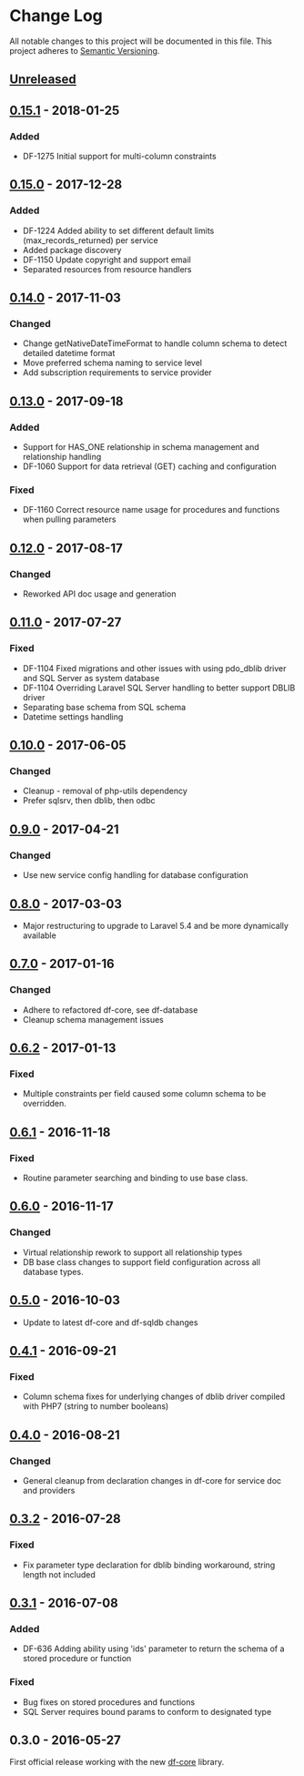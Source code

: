 # Change Log
All notable changes to this project will be documented in this file.
This project adheres to [Semantic Versioning](http://semver.org/).

## [Unreleased]
## [0.15.1] - 2018-01-25 
### Added
- DF-1275 Initial support for multi-column constraints

## [0.15.0] - 2017-12-28
### Added
- DF-1224 Added ability to set different default limits (max_records_returned) per service
- Added package discovery
- DF-1150 Update copyright and support email
- Separated resources from resource handlers

## [0.14.0] - 2017-11-03
### Changed
- Change getNativeDateTimeFormat to handle column schema to detect detailed datetime format
- Move preferred schema naming to service level
- Add subscription requirements to service provider

## [0.13.0] - 2017-09-18
### Added
- Support for HAS_ONE relationship in schema management and relationship handling
- DF-1060 Support for data retrieval (GET) caching and configuration
### Fixed
- DF-1160 Correct resource name usage for procedures and functions when pulling parameters

## [0.12.0] - 2017-08-17
### Changed
- Reworked API doc usage and generation

## [0.11.0] - 2017-07-27
### Fixed
- DF-1104 Fixed migrations and other issues with using pdo_dblib driver and SQL Server as system database
- DF-1104 Overriding Laravel SQL Server handling to better support DBLIB driver
- Separating base schema from SQL schema
- Datetime settings handling

## [0.10.0] - 2017-06-05
### Changed
- Cleanup - removal of php-utils dependency
- Prefer sqlsrv, then dblib, then odbc

## [0.9.0] - 2017-04-21
### Changed
- Use new service config handling for database configuration

## [0.8.0] - 2017-03-03
- Major restructuring to upgrade to Laravel 5.4 and be more dynamically available

## [0.7.0] - 2017-01-16
### Changed
- Adhere to refactored df-core, see df-database
- Cleanup schema management issues

## [0.6.2] - 2017-01-13
### Fixed
- Multiple constraints per field caused some column schema to be overridden.

## [0.6.1] - 2016-11-18
### Fixed
- Routine parameter searching and binding to use base class.

## [0.6.0] - 2016-11-17
### Changed
- Virtual relationship rework to support all relationship types
- DB base class changes to support field configuration across all database types.

## [0.5.0] - 2016-10-03
- Update to latest df-core and df-sqldb changes

## [0.4.1] - 2016-09-21
### Fixed
- Column schema fixes for underlying changes of dblib driver compiled with PHP7 (string to number booleans)

## [0.4.0] - 2016-08-21
### Changed
- General cleanup from declaration changes in df-core for service doc and providers

## [0.3.2] - 2016-07-28
### Fixed
- Fix parameter type declaration for dblib binding workaround, string length not included

## [0.3.1] - 2016-07-08
### Added
- DF-636 Adding ability using 'ids' parameter to return the schema of a stored procedure or function

### Fixed
- Bug fixes on stored procedures and functions
- SQL Server requires bound params to conform to designated type

## 0.3.0 - 2016-05-27
First official release working with the new [df-core](https://github.com/dreamfactorysoftware/df-core) library.

[Unreleased]: https://github.com/dreamfactorysoftware/df-sqlsrv/compare/0.15.1...HEAD
[0.15.1]: https://github.com/dreamfactorysoftware/df-sqlsrv/compare/0.15.0...0.15.1
[0.15.0]: https://github.com/dreamfactorysoftware/df-sqlsrv/compare/0.14.0...0.15.0
[0.14.0]: https://github.com/dreamfactorysoftware/df-sqlsrv/compare/0.13.0...0.14.0
[0.13.0]: https://github.com/dreamfactorysoftware/df-sqlsrv/compare/0.12.0...0.13.0
[0.12.0]: https://github.com/dreamfactorysoftware/df-sqlsrv/compare/0.11.0...0.12.0
[0.11.0]: https://github.com/dreamfactorysoftware/df-sqlsrv/compare/0.10.0...0.11.0
[0.10.0]: https://github.com/dreamfactorysoftware/df-sqlsrv/compare/0.9.0...0.10.0
[0.9.0]: https://github.com/dreamfactorysoftware/df-sqlsrv/compare/0.8.0...0.9.0
[0.8.0]: https://github.com/dreamfactorysoftware/df-sqlsrv/compare/0.7.0...0.8.0
[0.7.0]: https://github.com/dreamfactorysoftware/df-sqlsrv/compare/0.6.2...0.7.0
[0.6.2]: https://github.com/dreamfactorysoftware/df-sqlsrv/compare/0.6.1...0.6.2
[0.6.1]: https://github.com/dreamfactorysoftware/df-sqlsrv/compare/0.6.0...0.6.1
[0.6.0]: https://github.com/dreamfactorysoftware/df-sqlsrv/compare/0.5.0...0.6.0
[0.5.0]: https://github.com/dreamfactorysoftware/df-sqlsrv/compare/0.4.1...0.5.0
[0.4.1]: https://github.com/dreamfactorysoftware/df-sqlsrv/compare/0.4.0...0.4.1
[0.4.0]: https://github.com/dreamfactorysoftware/df-sqlsrv/compare/0.3.2...0.4.0
[0.3.2]: https://github.com/dreamfactorysoftware/df-sqlsrv/compare/0.3.1...0.3.2
[0.3.1]: https://github.com/dreamfactorysoftware/df-sqlsrv/compare/0.3.0...0.3.1
